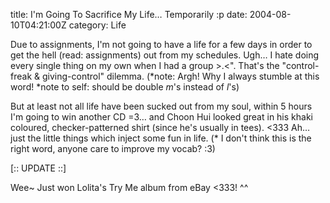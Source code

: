 title: I'm Going To Sacrifice My Life… Temporarily :p
date: 2004-08-10T04:21:00Z
category: Life

Due to assignments, I'm not going to have a life for a few days in order to get the hell (read: assignments) out from my schedules. Ugh… I hate doing every single thing on my own when I had a group >.<". That's the "control-freak & giving-control" dilemma. (*note: Argh! Why I always stumble at this word! *note to self: should be double *m*'s instead of *l*'s)

But at least not all life have been sucked out from my soul, within 5 hours I'm going to win another CD =3… and Choon Hui looked great in his khaki coloured, checker-patterned shirt (since he's usually in tees). <333 Ah… just the little things which inject some fun in life.
(* I don't think this is the right word, anyone care to improve my vocab? :3)

[:: UPDATE ::]

Wee~ Just won Lolita's Try Me album from eBay <333! ^^
